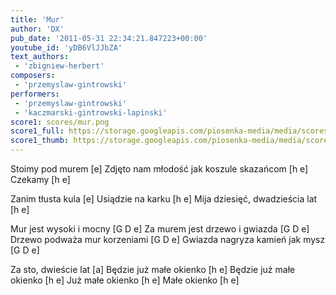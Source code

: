```yaml
---
title: 'Mur'
author: 'DX'
pub_date: '2011-05-31 22:34:21.847223+00:00'
youtube_id: 'yDB6VlJJbZA'
text_authors:
 - 'zbigniew-herbert'
composers:
 - 'przemyslaw-gintrowski'
performers:
 - 'przemyslaw-gintrowski'
 - 'kaczmarski-gintrowski-lapinski'
score1: scores/mur.png
score1_full: https://storage.googleapis.com/piosenka-media/media/scores/mur.png
score1_thumb: https://storage.googleapis.com/piosenka-media/media/scores/mur.png.180x0_q85_upscale.jpg
---
```


Stoimy pod murem [e]
Zdjęto nam młodość jak koszule skazańcom [h e]
Czekamy [h e]

Zanim tłusta kula [e]
Usiądzie na karku [h e]
Mija dziesięć, dwadzieścia lat [h e]

Mur jest wysoki i mocny [G D e]
Za murem jest drzewo i gwiazda [G D e]
Drzewo podważa mur korzeniami [G D e]
Gwiazda nagryza kamień jak mysz [G D e]

Za sto, dwieście lat [a]
Będzie już małe okienko [h e]
Będzie już małe okienko [h e]
Już małe okienko [h e]
Małe okienko [h e]